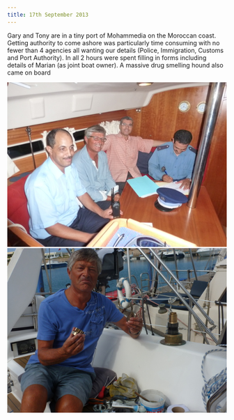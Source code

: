 ```yaml
---
title: 17th September 2013
---
```

Gary and Tony are in a tiny port of Mohammedia on the Moroccan coast. Getting authority to come ashore was particularly time consuming with no fewer than 4 agencies all wanting our details (Police, Immigration, Customs and Port Authority). In all 2 hours were spent filling in forms including details of Marian (as joint boat owner). A massive drug smelling hound also came on board

<img class="medium-img" src="/img/P1020378.jpg" />

<img class="medium-img" src="/img/P1020380.jpg" />
